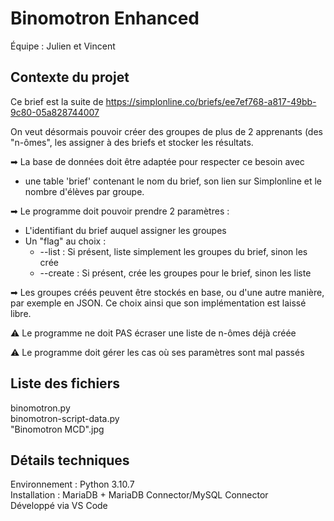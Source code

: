 # Binomotron Enhanced

Équipe : Julien et Vincent

## Contexte du projet

Ce brief est la suite de https://simplonline.co/briefs/ee7ef768-a817-49bb-9c80-05a828744007

On veut désormais pouvoir créer des groupes de plus de 2 apprenants (des "n-ômes", les assigner à des briefs et stocker les résultats.

➡ La base de données doit être adaptée pour respecter ce besoin avec

* une table 'brief' contenant le nom du brief, son lien sur Simplonline et le nombre d'élèves par groupe.

➡ Le programme doit pouvoir prendre 2 paramètres :

* L'identifiant du brief auquel assigner les groupes
* Un "flag" au choix :
    * --list : Si présent, liste simplement les groupes du brief, sinon les crée
    * --create : Si présent, crée les groupes pour le brief, sinon les liste

➡ Les groupes créés peuvent être stockés en base, ou d'une autre manière, par exemple en JSON. Ce choix ainsi que son implémentation est laissé libre.

⚠️ Le programme ne doit PAS écraser une liste de n-ômes déjà créée

⚠️ Le programme doit gérer les cas où ses paramètres sont mal passés

## Liste des fichiers

binomotron.py  
binomotron-script-data.py  
"Binomotron MCD".jpg  

## Détails techniques

Environnement : Python 3.10.7  
Installation : MariaDB + MariaDB Connector/MySQL Connector  
Développé via VS Code
